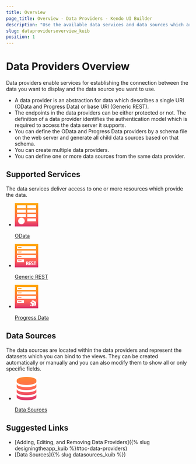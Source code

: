 ```yaml
---
title: Overview
page_title: Overview - Data Providers - Kendo UI Builder
description: "Use the available data services and data sources which are supported by the Kendo UI Builder tool for creating and managing Angular and AngularJS-based web applications."
slug: dataprovidersoverview_kuib
position: 1
---
```


# Data Providers Overview

Data providers enable services for establishing the connection between the data you want to display and the data source you want to use.

* A data provider is an abstraction for data which describes a single URI (OData and Progress Data) or base URI (Generic REST).
* The endpoints in the data providers can be either protected or not. The definition of a data provider identifies the authentication model which is required to access the data server it supports.
* You can define the OData and Progress Data providers by a schema file on the web server and generate all child data sources based on that schema.
* You can create multiple data providers.
* You can define one or more data sources from the same data provider.

<div class="container-fluid">
<div class="row separator-bottom">
<div class="col-md-4 card-list-info">
    <h2>Supported Services</h2>
    <p>The data services deliver access to one or more resources which provide the data.</p>
</div>
<div class="col-md-8">
    <ul class="card-list row">
        <li class="col-xs-4 col-md-3">
            <a href="{% slug odata_kuib %}">
                <img src="../images/icons/data-providers/OData.svg" width="64" height="64" alt="OData" title="OData"/>
                <p>OData</p>
            </a>
        </li>
        <li class="col-xs-4 col-md-3">
            <a href="{% slug rest_kuib %}">
                <img src="../images/icons/data-providers/Generic-REST.svg" width="64" height="64" alt="Generic REST" title="Generic REST"/>
                <p>Generic REST</p>
            </a>
        </li>
        <li class="col-xs-4 col-md-3">
            <a href="{% slug progressdata_kuib %}">
                <img src="../images/icons/data-providers/Progress-Data-Provider.svg" width="64" height="64" alt="Progress Data Provider" title="Progress Data Provider"/>
                <p>Progress Data</p>
            </a>
        </li>
    </ul>
</div>
</div>
<div class="container-fluid">
<div class="row separator-bottom">
<div class="col-md-4 card-list-info">
    <h2>Data Sources</h2>
    <p>The data sources are located within the data providers and represent the datasets which you can bind to the views. They can be created automatically or manually and you can also modify them to show all or only specific fields.</p>
</div>
<div class="col-md-8">
    <ul class="card-list row">
        <li class="col-xs-4 col-md-3">
            <a href="{% slug odata_kuib %}">
                <img src="../images/icons/data-providers/Data-Source.svg" width="64" height="64" alt="OData" title="OData"/>
                <p>Data Sources</p>
            </a>
        </li>
   </ul>
</div>
</div>
</div>

## Suggested Links

* [Adding, Editing, and Removing Data Providers]({% slug designingtheapp_kuib %}#toc-data-providers)
* [Data Sources]({% slug datasources_kuib %})
